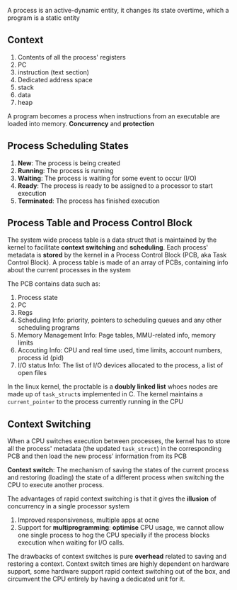 A process is an active-dynamic entity, it changes its state overtime, which a program is a static entity

## Context

1. Contents of all the process' registers
2. PC
3. instruction (text section)
4. Dedicated address space
5. stack
6. data
7. heap

A program becomes a process when instructions from an executable are loaded into memory. **Concurrency** and **protection**

## Process Scheduling States

1. **New**: The process is being created
2. **Running**: The process is running
3. **Waiting**: The process is waiting for some event to occur (I/O)
4. **Ready**: The process is ready to be assigned to a processor to start execution
5. **Terminated**: The process has finished execution

## Process Table and Process Control Block

The system wide process table is a data struct that is maintained by the kernel to facilitate **context switching** and **scheduling**. Each process' metadata is **stored** by the kernel in a Process Control Block (PCB, aka Task Control Block). A process table is made of an array of PCBs, containing info about the current processes in the system

The PCB contains data such as:

1. Process state
2. PC
3. Regs
4. Scheduling Info: priority, pointers to scheduling queues and any other scheduling programs
5. Memory Management Info: Page tables, MMU-related info, memory limits
6. Accouting Info: CPU and real time used, time limits, account numbers, process id (pid)
7. I/O status Info: The list of I/O devices allocated to the process, a list of open files

In the linux kernel, the proctable is a **doubly linked list** whoes nodes are made up of `task_struct`s implemented in C. The kernel maintains a `current_pointer` to the process currently running in the CPU

## Context Switching

When a CPU switches execution between processes, the kernel has to store all the process' metadata (the updated `task_struct`) in the corresponding PCB and then load the new process' information from its PCB

**Context switch**: The mechanism of saving the states of the current process and restoring (loading) the state of a different process when switching the CPU to execute another process.

The advantages of rapid context switching is that it gives the **illusion** of concurrency in a single processor system

1. Improved responsiveness, multiple apps at ocne
2. Support for **multiprogramming**: **optimise** CPU usage, we cannot allow one single process to hog the CPU specially if the process blocks execution when waiting for I/O calls.

The drawbacks of context switches is pure **overhead** related to saving and restoring a context. Context switch times are highly dependent on hardware support, some hardware support rapid context switching out of the box, and circumvent the CPU entirely by having a dedicated unit for it.

